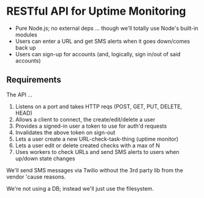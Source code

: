 # RESTful API for Uptime Monitoring

* Pure Node.js; no external deps ... though we'll totally use Node's built-in modules
* Users can enter a URL and get SMS alerts when it goes down/comes back up
* Users can sign-up for accounts (and, logically, sign in/out of said accounts)

## Requirements

The API ...

1. Listens on a port and takes HTTP reqs (POST, GET, PUT, DELETE, HEAD)
2. Allows a client to connect, the create/edit/delete a user
3. Provides a signed-in user a token to use for auth'd requests
4. Invalidates the above token on sign-out
5. Lets a user create a new URL-check-task-thing (uptime monitor)
6. Lets a user edit or delete created checks with a max of N
7. Uses workers to check URLs and send SMS alerts to users when up/down state changes

We'll send SMS messages via Twilio without the 3rd party lib from the vendor 'cause reasons.

We're not using a DB; instead we'll just use the filesystem.
